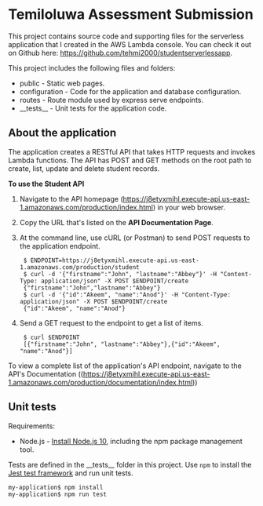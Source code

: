 # Temiloluwa Assessment Submission

This project contains source code and supporting files for the serverless application that I created in the AWS Lambda console. You can check it out on Github here: https://github.com/tehmi2000/studentserverlessapp.

This project includes the following files and folders:

- public - Static web pages.
- configuration - Code for the application and database configuration.
- routes - Route module used by express serve endpoints.
- \_\_tests__ - Unit tests for the application code.

## About the application

The application creates a RESTful API that takes HTTP requests and invokes Lambda functions. The API has POST and GET methods on the root path to create, list, update and delete student records. 

**To use the Student API**

1. Navigate to the API homepage (https://j8etyxmihl.execute-api.us-east-1.amazonaws.com/production/index.html) in your web browser.
1. Copy the URL that's listed on the **API Documentation Page**.
1. At the command line, use cURL (or Postman) to send POST requests to the application endpoint.

        $ ENDPOINT=https://j8etyxmihl.execute-api.us-east-1.amazonaws.com/production/student
        $ curl -d '{"firstname":"John", "lastname":"Abbey"}' -H "Content-Type: application/json" -X POST $ENDPOINT/create
        {"firstname":"John","lastname":"Abbey"}
        $ curl -d '{"id":"Akeem", "name":"Anod"}' -H "Content-Type: application/json" -X POST $ENDPOINT/create
        {"id":"Akeem", "name":"Anod"}

1. Send a GET request to the endpoint to get a list of items.

        $ curl $ENDPOINT
        [{"firstname":"John", "lastname":"Abbey"},{"id":"Akeem", "name":"Anod"}]


To view a complete list of the application's API endpoint, navigate to the API's Documentation ((https://j8etyxmihl.execute-api.us-east-1.amazonaws.com/production/documentation/index.html))

## Unit tests

Requirements:

* Node.js - [Install Node.js 10](https://nodejs.org/en/), including the npm package management tool.

Tests are defined in the \_\_tests__ folder in this project. Use `npm` to install the [Jest test framework](https://jestjs.io/) and run unit tests.

```bash
my-application$ npm install
my-application$ npm run test
```
